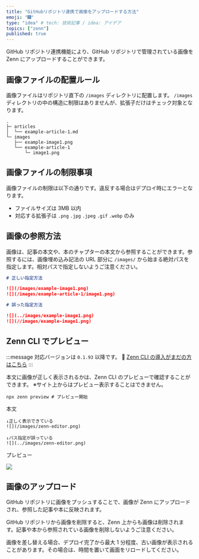 ```yaml
---
title: "GitHubリポジトリ連携で画像をアップロードする方法"
emoji: "🎆"
type: "idea" # tech: 技術記事 / idea: アイデア
topics: ["zenn"]
published: true
---
```


GitHub リポジトリ連携機能により、GitHub リポジトリで管理されている画像を Zenn にアップロードすることができます。

## 画像ファイルの配置ルール

画像ファイルはリポジトリ直下の `/images` ディレクトリに配置します。 `/images` ディレクトリの中の構造に制限はありませんが、拡張子だけはチェック対象となります。

```text
.
├─ articles
│  └── example-article-1.md
└─ images
   ├── example-image1.png
   └── example-article-1
       └─ image1.png
```

## 画像ファイルの制限事項

画像ファイルの制限は以下の通りです。違反する場合はデプロイ時にエラーとなります。

- ファイルサイズは 3MB 以内
- 対応する拡張子は `.png` `.jpg` `.jpeg` `.gif` `.webp` のみ

## 画像の参照方法

画像は、記事の本文や、本のチャプターの本文から参照することができます。参照するには、画像埋め込み記法の URL 部分に `/images/` から始まる絶対パスを指定します。相対パスで指定しないようご注意ください。

```markdown
# 正しい指定方法

![](/images/example-image1.png)
![](/images/example-article-1/image1.png)

# 誤った指定方法

![](../images/example-image1.png)
![](//images/example-image1.png)
```

## Zenn CLI でプレビュー

:::message
対応バージョンは `0.1.93` 以降です。
📘 [Zenn CLI の導入がまだの方はこちら](https://zenn.dev/zenn/articles/install-zenn-cli)
:::

本文に画像が正しく表示されるかは、Zenn CLI のプレビューで確認することができます。
※サイト上からはプレビュー表示することはできません。

```shell
npx zenn preview # プレビュー開始
```

本文

```
↓正しく表示できている
![](/images/zenn-editor.png)

↓パス指定が誤っている
![](../images/zenn-editor.png)
```

プレビュー

![](/images/articles/deploy-github-images-preview.png)

## 画像のアップロード

GitHub リポジトリに画像をプッシュすることで、画像が Zenn にアップロードされ、参照した記事や本に反映されます。

GitHub リポジトリから画像を削除すると、Zenn 上からも画像は削除されます。記事や本から参照されている画像を削除しないようご注意ください。

画像を差し替える場合、デプロイ完了から最大 1 分程度、古い画像が表示されることがあります。その場合は、時間を置いて画面をリロードしてください。
